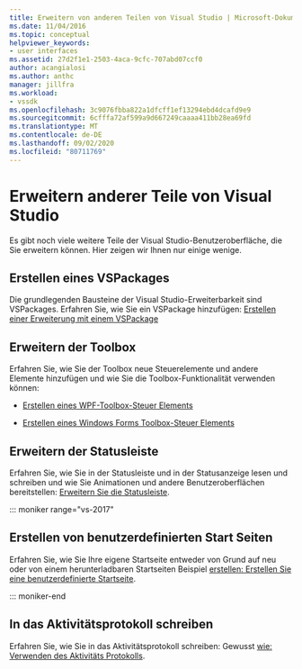 ```yaml
---
title: Erweitern von anderen Teilen von Visual Studio | Microsoft-Dokumentation
ms.date: 11/04/2016
ms.topic: conceptual
helpviewer_keywords:
- user interfaces
ms.assetid: 27d2f1e1-2503-4aca-9cfc-707abd07ccf0
author: acangialosi
ms.author: anthc
manager: jillfra
ms.workload:
- vssdk
ms.openlocfilehash: 3c9076fbba822a1dfcff1ef13294ebd4dcafd9e9
ms.sourcegitcommit: 6cfffa72af599a9d667249caaaa411bb28ea69fd
ms.translationtype: MT
ms.contentlocale: de-DE
ms.lasthandoff: 09/02/2020
ms.locfileid: "80711769"
---
```

# <a name="extend-other-parts-of-visual-studio"></a>Erweitern anderer Teile von Visual Studio

Es gibt noch viele weitere Teile der Visual Studio-Benutzeroberfläche, die Sie erweitern können. Hier zeigen wir Ihnen nur einige wenige.

## <a name="create-a-vspackage"></a>Erstellen eines VSPackages

Die grundlegenden Bausteine der Visual Studio-Erweiterbarkeit sind VSPackages.  Erfahren Sie, wie Sie ein VSPackage hinzufügen: [Erstellen einer Erweiterung mit einem VSPackage](../extensibility/creating-an-extension-with-a-vspackage.md)

## <a name="extend-the-toolbox"></a>Erweitern der Toolbox

Erfahren Sie, wie Sie der Toolbox neue Steuerelemente und andere Elemente hinzufügen und wie Sie die Toolbox-Funktionalität verwenden können:

- [Erstellen eines WPF-Toolbox-Steuer Elements](../extensibility/creating-a-wpf-toolbox-control.md)

- [Erstellen eines Windows Forms Toolbox-Steuer Elements](../extensibility/creating-a-windows-forms-toolbox-control.md)

## <a name="extend-the-status-bar"></a>Erweitern der Statusleiste

Erfahren Sie, wie Sie in der Statusleiste und in der Statusanzeige lesen und schreiben und wie Sie Animationen und andere Benutzeroberflächen bereitstellen: [Erweitern Sie die Statusleiste](../extensibility/extending-the-status-bar.md).

::: moniker range="vs-2017"

## <a name="create-custom-start-pages"></a>Erstellen von benutzerdefinierten Start Seiten

Erfahren Sie, wie Sie Ihre eigene Startseite entweder von Grund auf neu oder von einem herunterladbaren Startseiten Beispiel [erstellen: Erstellen Sie eine benutzerdefinierte Startseite](../extensibility/creating-a-custom-start-page.md).

::: moniker-end

## <a name="write-to-the-activity-log"></a>In das Aktivitätsprotokoll schreiben

Erfahren Sie, wie Sie in das Aktivitätsprotokoll schreiben: Gewusst [wie: Verwenden des Aktivitäts Protokolls](../extensibility/how-to-use-the-activity-log.md).
